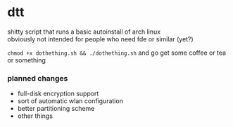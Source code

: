# dtt
shitty script that runs a basic autoinstall of arch linux  
obviously not intended for people who need fde or similar (yet?)

`chmod +x dothething.sh && ./dothething.sh` and go get some coffee or tea or something  

### planned changes  
* full-disk encryption support
* sort of automatic wlan configuration
* better partitioning scheme
* other things
